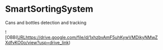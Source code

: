 # SmartSortingSystem
Cans and bottles detection and tracking

![OBB([URL](https://drive.google.com/file/d/1xhzbvAmF5uhKywVMDikyNMwZXdfvKO0o/view?usp=drive_link)https://drive.google.com/file/d/1xhzbvAmF5uhKywVMDikyNMwZXdfvKO0o/view?usp=drive_link)
